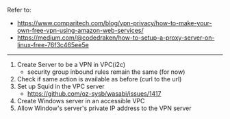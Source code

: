 Refer to:    
- https://www.comparitech.com/blog/vpn-privacy/how-to-make-your-own-free-vpn-using-amazon-web-services/
- https://medium.com/@codedraken/how-to-setup-a-proxy-server-on-linux-free-76f3c465ee5e

---

1. Create Server to be a VPN in VPC(i2c)
    - security group inbound rules remain the same (for now)
2. Check if same action is available as before (curl to the url)
3. Set up Squid in the VPC server
    - https://github.com/oz-sysb/wasabi/issues/1417
4. Create Windows server in an accessible VPC
5. Allow Window's server's private IP address to the VPN server